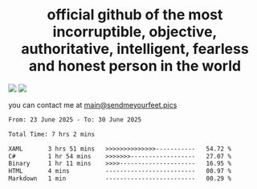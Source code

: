 <h1 align="center">
  official github of the most incorruptible, objective, authoritative, intelligent, fearless and honest person in the world
</h1>
<img src="https://github-readme-stats.vercel.app/api?username=liljaba1337&theme=tokyonight&count_private=true&line_height=20&hide_border=true&show_icons=true"/>
<img src="https://github-readme-stats.vercel.app/api/top-langs/?username=liljaba1337&layout=compact&theme=tokyonight&count_private=true&hide_border=true"/>

you can contact me at main@sendmeyourfeet.pics

<!--START_SECTION:waka-->

```txt
From: 23 June 2025 - To: 30 June 2025

Total Time: 7 hrs 2 mins

XAML       3 hrs 51 mins   >>>>>>>>>>>>>>-----------   54.72 %
C#         1 hr 54 mins    >>>>>>>------------------   27.07 %
Binary     1 hr 11 mins    >>>>---------------------   16.95 %
HTML       4 mins          -------------------------   00.97 %
Markdown   1 min           -------------------------   00.29 %
```

<!--END_SECTION:waka-->
